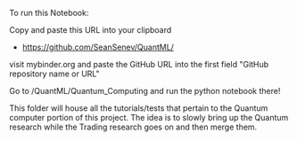 To run this Notebook:

Copy and paste this URL into your clipboard
- https://github.com/SeanSenev/QuantML/

visit mybinder.org and paste the GitHub URL into the first field "GitHub repository name or URL"

Go to /QuantML/Quantum_Computing and run the python notebook there!


This folder will house all the tutorials/tests that pertain to the Quantum computer portion of this project.
The idea is to slowly bring up the Quantum research while the Trading research goes on and then merge them.
